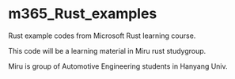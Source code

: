 # m365_Rust_examples

Rust example codes from Microsoft Rust learning course.

This code will be a learning material in Miru rust studygroup.

Miru is group of Automotive Engineering students in Hanyang Univ.
